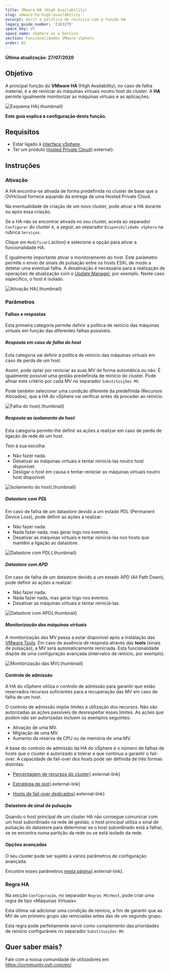 ```yaml
---
title: VMware HA (High Availability)
slug: vmware-ha-high-availability
excerpt: Gerir a política de reinício com a função HA
legacy_guide_number: '2163279'
space_key: VS
space_name: vSphere as a Service
section: Funcionalidades VMware vSphere
order: 02
---
```


**Última atualização: 27/07/2020**

## Objetivo

A principal função do **VMware HA** (High Availability), no caso de falha material, é a de reiniciar as máquinas virtuais noutro host do cluster. A **HA** permite igualmente monitorizar as máquinas virtuais e as aplicações.

![Esquema HA](images/HA3.png){.thumbnail}

**Este guia explica a configuração desta função.**

## Requisitos

- Estar ligado à [interface vSphere](https://docs.ovh.com/pt/private-cloud/instalar_o_vsphere_client/).
- Ter um produto [Hosted Private Cloud](https://www.ovhcloud.com/pt/enterprise/products/hosted-private-cloud/){.external}.

## Instruções

### Ativação

A HA encontra-se ativada de forma predefinida no cluster de base que a OVHcloud fornece aquando da entrega de uma Hosted Private Cloud.

Na eventualidade de criação de um novo cluster, pode ativar a HA durante ou após essa criação.

Se a HA não se encontrar ativada no seu cluster, aceda ao separador `Configurar` do cluster e, a seguir, ao separador `Disponibilidade vSphere` na rubrica `Serviços`.

Clique em `Modificar`{.action} e selecione a opção para ativar a funcionalidade HA.

É igualmente importante ativar o monitoramento do host. Este parâmetro permite o envio de sinais de pulsação entre os hosts ESXi, de modo a detetar uma eventual falha.
A desativação é necessária para a realização de operações de atualização com o [Update Manager](https://docs.ovh.com/pt/private-cloud/utilizar_o_vmware_update_manager/), por exemplo. Neste caso específico, o host é isolado.

![Ativação HA](images/HA.png){.thumbnail}


### Parâmetros

#### Falhas e respostas

Esta primeira categoria permite definir a política de reinício das máquinas virtuais em função das diferentes falhas possíveis.

##### Resposta em caso de falha do host

Esta categoria vai definir a política de reinício das máquinas virtuais em caso de perda de um host.

Assim, pode optar por reiniciar as suas MV de forma automática ou não.
É igualmente possível uma gestão predefinida de reinício do cluster. Pode afinar este critério por cada MV no separador `Substituições MV`.

Pode também selecionar uma condição diferente da predefinida (Recursos Alocados), que a HA do vSphere vai verificar antes de proceder ao reinício.

![Falha do host](images/HAparam1.PNG){.thumbnail}

##### Resposta ao isolamento do host

Esta categoria permite-lhe definir as ações a realizar em caso de perda de ligação de rede de um host.

Tem à sua escolha: 

- Não fazer nada.
- Desativar as máquinas virtuais e tentar reiniciá-las noutro host disponível.
- Desligar o host em causa e tentar reiniciar as máquinas virtuais noutro host disponível.

![Isolamento do host](images/HAparam2.PNG){.thumbnail}

##### Datastore com PDL

Em caso de falha de um datastore devido a um estado PDL (Permanent Device Loss), pode definir as ações a realizar:

- Não fazer nada.
- Nada fazer nada, mas gerar logs nos eventos.
- Desativar as máquinas virtuais e tentar reiniciá-las nos hosts que mantêm a ligação ao datastore.

![Datastore com PDL](images/HAparam3.PNG){.thumbnail}

##### Datastore com APD

Em caso de falha de um datastore devido a um estado APD (All Path Down), pode definir as ações a realizar:

- Não fazer nada.
- Nada fazer nada, mas gerar logs nos eventos.
- Desativar as máquinas virtuais e tentar reiniciá-las.

![Datastore com APD](images/HAparam4.PNG){.thumbnail}

##### Monitorização das máquinas virtuais

A monitorização das MV passa a estar disponível após a instalação das [VMware Tools](https://docs.ovh.com/pt/private-cloud/instalar_o_pacote_vmware_tools/).
Em caso de ausência de resposta através das **tools** (sinais de pulsação), a MV será automaticamente reiniciada. Esta funcionalidade dispõe de uma configuração avançada (intervalos de reinício, por exemplo).

![Monitorização das MV](images/HAparam5.PNG){.thumbnail}

#### Controlo de admissão

A HA do vSphere utiliza o controlo de admissão para garantir que estão reservados recursos suficientes para a recuperação das MV em caso de falha de um host.

O controlo de admissão impõe limites à utilização dos recursos. Não são autorizadas as ações passíveis de desrespeitar esses limites. As ações que podem não ser autorizadas incluem os exemplos seguintes:

- Ativação de uma MV.
- Migração de uma MV.
- Aumento da reserva de CPU ou de memória de uma MV.

A base do controlo de admissão da HA do vSphere é o número de falhas de hosts que o cluster é autorizado a tolerar e que continua a garantir o fail-over. A capacidade de fail-over dos hosts pode ser definida de três formas distintas:

- [Percentagem de recursos do cluster](https://docs.vmware.com/en/VMware-vSphere/6.5/com.vmware.vsphere.avail.doc/GUID-FAFEFEFF-56F7-4CDF-A682-FC3C62A29A95.html){.external-link}

- [Estratégia de slot](https://docs.vmware.com/en/VMware-vSphere/6.5/com.vmware.vsphere.avail.doc/GUID-85D9737E-769C-40B6-AB73-F58DA1A451F0.html){.external-link}

- [Hosts de fail-over dedicados](https://docs.vmware.com/en/VMware-vSphere/6.5/com.vmware.vsphere.avail.doc/GUID-C4F5F9EE-4235-4151-BEBE-FCB2A752407B.html){.external-link}

#### Datastore de sinal de pulsação

Quando o host principal de um cluster HA não consegue comunicar com um host subordinado na rede de gestão, o host principal utiliza o sinal de pulsação do datastore para determinar se o host subordinado está a falhar, se se encontra numa partição da rede ou se está isolado da rede.

#### Opções avançadas

O seu cluster pode ser sujeito a vários parâmetros de configuração avançada.

Encontre esses parâmetros [nesta página](https://docs.vmware.com/en/VMware-vSphere/6.5/com.vmware.vsphere.avail.doc/GUID-E0161CB5-BD3F-425F-A7E0-BF83B005FECA.html){.external-link}.

### Regra HA

Na secção `Configuração`, no separador `Regras MV/Host`, pode criar uma regra de tipo «Máquinas Virtuais».

Esta última vai adicionar uma condição de reinício, a fim de garantir que as MV de um primeiro grupo são reiniciadas antes das de um segundo grupo.

Esta regra pode perfeitamente servir como complemento das prioridades de reinício configuráveis no separador `Substituições MV`.

## Quer saber mais?

Fale com a nossa comunidade de utilizadores em https://community.ovh.com/en/.
